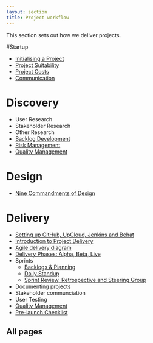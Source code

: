 ```yaml
---
layout: section
title: Project workflow
---
```


This section sets out how we deliver projects.

#Startup

- [Initialising a Project](initialising-a-project)
- [Project Suitability](suitable-project/)
- [Project Costs](project-costs/)
- [Communication](communication/)


# Discovery

- User Research
- Stakeholder Research
- Other Research
- [Backlog Development](backlogs-and-planning)
- [Risk Management](risk-management)
- [Quality Management](qualty-testing-non-conformities)


# Design

- [Nine Commandments of Design](nine-commandments-of-design)


# Delivery

- [Setting up GitHub, UpCloud, Jenkins and Behat](/delivering-projects/startanewproject/)
- [Introduction to Project Delivery](/delivering-projects/project-delivery-intro/)
- [Agile delivery diagram](agile-delivery-diagram)
- [Delivery Phases: Alpha, Beta, Live](/delivering-projects/alpha-beta-live/)
- Sprints
	- [Backlogs & Planning](backlogs-and-planning)
	- [Daily Standup](daily-standup)
	- [Sprint Review, Retrospective and Steering Group](review-retro-steering)
- [Documenting projects](/delivering-projects/writing-project-documentation/)
- Stakeholder communciation
- User Testing
- [Quality Management](qualty-testing-non-conformities)
- [Pre-launch Checklist](/delivering-projects/pre-launch-checklist)

## All pages

